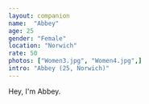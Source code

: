 ```yaml
---
layout: companion
name:  "Abbey"
age: 25
gender: "Female"
location: "Norwich"
rate: 50
photos: ["Women3.jpg", "Women4.jpg",]
intro: "Abbey (25, Norwich)"
---
```


Hey, I'm Abbey.